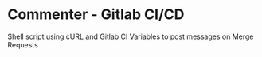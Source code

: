 # Commenter - Gitlab CI/CD
Shell script using cURL and Gitlab CI Variables to post messages on Merge Requests

